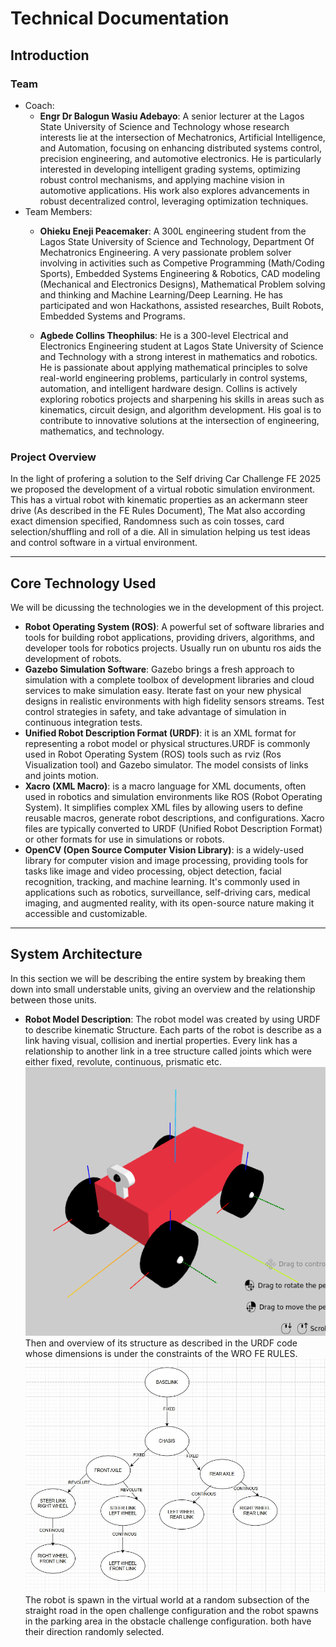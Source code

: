 # Technical Documentation

## Introduction

### Team
* Coach: 
    * **Engr Dr Balogun Wasiu Adebayo**: A senior lecturer at the Lagos State University of Science and Technology whose research interests lie at the intersection of Mechatronics, Artificial Intelligence, and Automation, focusing on enhancing distributed systems control, precision engineering, and automotive electronics. He is particularly interested in developing intelligent grading systems, optimizing robust control mechanisms, and applying machine vision in automotive applications. His work also explores advancements in robust decentralized control, leveraging optimization techniques.
* Team Members: 
    * **Ohieku Eneji Peacemaker**: A 300L engineering student from the Lagos State University of Science and Technology, Department Of Mechatronics Engineering. A very passionate problem solver involving in activities such as Competive Programming (Math/Coding Sports), Embedded Systems Engineering & Robotics, CAD modeling (Mechanical and Electronics Designs), Mathematical Problem solving and thinking and Machine Learning/Deep Learning. He has participated and won Hackathons, assisted researches, Built Robots, Embedded Systems and Programs.

    * **Agbede Collins Theophilus**: He is a 300-level Electrical and Electronics Engineering student at Lagos State University of Science and Technology with a strong interest in mathematics and robotics. He is passionate about applying mathematical principles to solve real-world engineering problems, particularly in control systems, automation, and intelligent hardware design. Collins is actively exploring robotics projects and sharpening his skills in areas such as kinematics, circuit design, and algorithm development. His goal is to contribute to innovative solutions at the intersection of engineering, mathematics, and technology.

### Project Overview
In the light of profering a solution to the Self driving Car Challenge FE 2025 we proposed the development of a virtual robotic simulation environment. This has a virtual robot with kinematic properties as an ackermann steer drive (As described in the FE Rules Document), The Mat also according exact dimension specified, Randomness such as coin tosses, card selection/shuffling and roll of a die. All in simulation helping us test ideas and control software in a virtual environment.

***

## Core Technology Used
We will be dicussing the technologies we in the development of this project.
* **Robot Operating System (ROS)**: A powerful set of software libraries and tools for building robot applications, providing drivers, algorithms, and developer tools for robotics projects. Usually run on ubuntu ros aids the development of robots.
* **Gazebo Simulation Software**: Gazebo brings a fresh approach to simulation with a complete toolbox of development libraries and cloud services to make simulation easy. Iterate fast on your new physical designs in realistic environments with high fidelity sensors streams. Test control strategies in safety, and take advantage of simulation in continuous integration tests.
* **Unified Robot Description Format (URDF)**: it is an XML format for representing a robot model or physical structures.URDF is commonly used in Robot Operating System (ROS) tools such as rviz (Ros Visualization tool) and Gazebo simulator. The model consists of links and joints motion.
* **Xacro (XML Macro)**: is a macro language for XML documents, often used in robotics and simulation environments like ROS (Robot Operating System). It simplifies complex XML files by allowing users to define reusable macros, generate robot descriptions, and configurations. Xacro files are typically converted to URDF (Unified Robot Description Format) or other formats for use in simulations or robots.
* **OpenCV (Open Source Computer Vision Library)**: is a widely-used library for computer vision and image processing, providing tools for tasks like image and video processing, object detection, facial recognition, tracking, and machine learning. It's commonly used in applications such as robotics, surveillance, self-driving cars, medical imaging, and augmented reality, with its open-source nature making it accessible and customizable.


***

## System Architecture
In this section we will be describing the entire system by breaking them down into small understable units, giving an overview and the relationship between those units.
* **Robot Model Description**: The robot model was created by using URDF to describe kinematic Structure. Each parts of the robot is describe as a link having visual, collision and inertial properties. Every link has a relationship to another link in a tree structure called joints which were either fixed, revolute, continuous, prismatic etc.  
![robot model](./other/car_model.png)  
Then and overview of its structure as described in the URDF code whose dimensions is under the constraints of the WRO FE RULES. ![robot kinematic structure](./other/robot_kinematic_model.jpg)  
The robot is spawn in the virtual world at a random subsection of the straight road in the open challenge configuration and the robot spawns in the parking area in the obstacle challenge configuration. both have their direction randomly selected.




